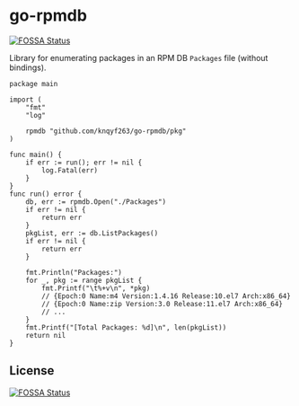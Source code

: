 # go-rpmdb
[![FOSSA Status](https://app.fossa.com/api/projects/git%2Bgithub.com%2Fjssblck%2Fgo-rpmdb.svg?type=shield)](https://app.fossa.com/projects/git%2Bgithub.com%2Fjssblck%2Fgo-rpmdb?ref=badge_shield)

Library for enumerating packages in an RPM DB `Packages` file (without bindings).

```
package main

import (
	"fmt"
	"log"

	rpmdb "github.com/knqyf263/go-rpmdb/pkg"
)

func main() {
	if err := run(); err != nil {
		log.Fatal(err)
	}
}
func run() error {
	db, err := rpmdb.Open("./Packages")
	if err != nil {
		return err
	}
	pkgList, err := db.ListPackages()
	if err != nil {
		return err
	}

	fmt.Println("Packages:")
	for _, pkg := range pkgList {
		fmt.Printf("\t%+v\n", *pkg)
		// {Epoch:0 Name:m4 Version:1.4.16 Release:10.el7 Arch:x86_64}
		// {Epoch:0 Name:zip Version:3.0 Release:11.el7 Arch:x86_64}
		// ...
	}
	fmt.Printf("[Total Packages: %d]\n", len(pkgList))
	return nil
}
```

## License
[![FOSSA Status](https://app.fossa.com/api/projects/git%2Bgithub.com%2Fjssblck%2Fgo-rpmdb.svg?type=large)](https://app.fossa.com/projects/git%2Bgithub.com%2Fjssblck%2Fgo-rpmdb?ref=badge_large)